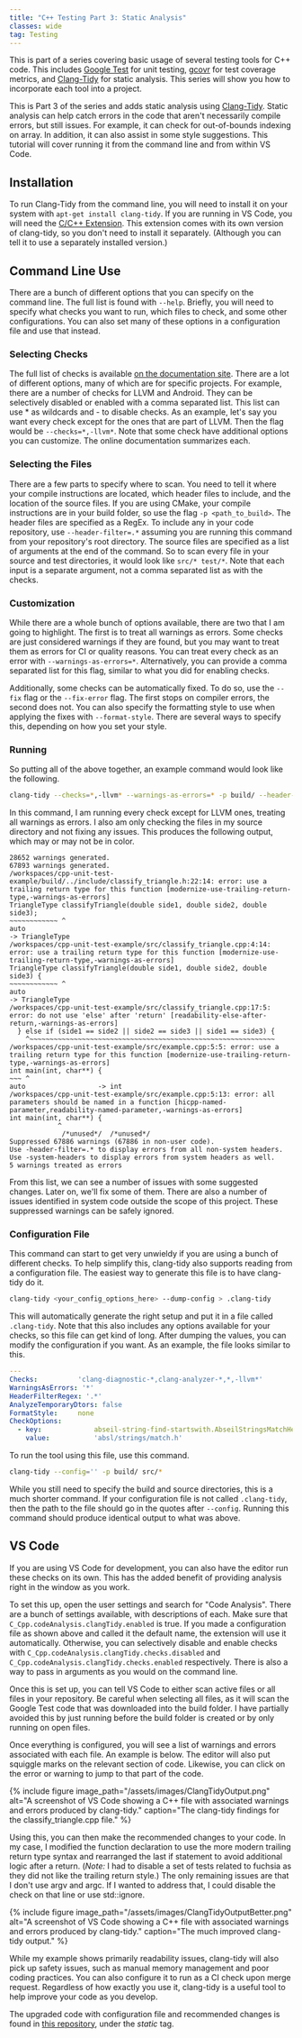 ```yaml
---
title: "C++ Testing Part 3: Static Analysis"
classes: wide
tag: Testing
---
```

This is part of a series covering basic usage of several testing tools for C++ code. This includes
[Google Test](https://google.github.io/googletest/) for unit testing, [gcovr](https://gcovr.com/en/stable/index.html)
for test coverage metrics, and [Clang-Tidy](https://clang.llvm.org/extra/clang-tidy/) for static analysis. This series
will show you how to incorporate each tool into a project.

This is Part 3 of the series and adds static analysis using [Clang-Tidy](https://clang.llvm.org/extra/clang-tidy/).
Static analysis can help catch errors in the code that aren't necessarily compile errors, but still issues. For example,
it can check for out-of-bounds indexing on array. In addition, it can also assist in some style suggestions. This
tutorial will cover running it from the command line and from within VS Code.

## Installation ##
To run Clang-Tidy from the command line, you will need to install it on your system with `apt-get install clang-tidy`.
If you are running in VS Code, you will need the
[C/C++ Extension](https://marketplace.visualstudio.com/items?itemName=ms-vscode.cpptools). This extension comes with its
own version of clang-tidy, so you don't need to install it separately. (Although you can tell it to use a separately
installed version.)

## Command Line Use ##
There are a bunch of different options that you can specify on the command line. The full list is found with `--help`.
Briefly, you will need to specify what checks you want to run, which files to check, and some other configurations. You
can also set many of these options in a configuration file and use that instead.

### Selecting Checks ###
The full list of checks is available
[on the documentation site](https://clang.llvm.org/extra/clang-tidy/checks/list.html). There are a lot of different
options, many of which are for specific projects. For example, there are a number of checks for LLVM and Android. They
can be selectively disabled or enabled with a comma separated list. This list can use * as wildcards and - to disable
checks. As an example, let's say you want every check except for the ones that are part of LLVM. Then the flag would be
`--checks=*,-llvm*`. Note that some check have additional options you can customize. The online documentation summarizes
each.

### Selecting the Files ###
There are a few parts to specify where to scan. You need to tell it where your compile instructions are located, which
header files to include, and the location of the source files. If you are using CMake, your compile instructions are in
your build folder, so use the flag `-p <path_to_build>`. The header files are specified as a RegEx. To include any in
your code repository, use `--header-filter=.*` assuming you are running this command from your repository's root
directory. The source files are specified as a list of arguments at the end of the command. So to scan every file in
your source and test directories, it would look like `src/* test/*`. Note that each input is a separate argument, not
a comma separated list as with the checks.

### Customization ###
While there are a whole bunch of options available, there are two that I am going to highlight. The first is to treat
all warnings as errors. Some checks are just considered warnings if they are found, but you may want to treat them as
errors for CI or quality reasons. You can treat every check as an error with `--warnings-as-errors=*`. Alternatively,
you can provide a comma separated list for this flag, similar to what you did for enabling checks.

Additionally, some checks can be automatically fixed. To do so, use the `--fix` flag or the `--fix-error` flag. The
first stops on compiler errors, the second does not. You can also specify the formatting style to use when applying the
fixes with `--format-style`. There are several ways to specify this, depending on how you set your style.

### Running ###
So putting all of the above together, an example command would look like the following.

```bash
clang-tidy --checks=*,-llvm* --warnings-as-errors=* -p build/ --header-filter=.* src/*
```

In this command, I am running every check except for LLVM ones, treating all warnings as errors. I also am only checking
the files in my source directory and not fixing any issues. This produces the following output, which may or may not be
in color.

```
28652 warnings generated.
67893 warnings generated.
/workspaces/cpp-unit-test-example/build/../include/classify_triangle.h:22:14: error: use a trailing return type for this function [modernize-use-trailing-return-type,-warnings-as-errors]
TriangleType classifyTriangle(double side1, double side2, double side3);
~~~~~~~~~~~~ ^
auto                                                                    -> TriangleType
/workspaces/cpp-unit-test-example/src/classify_triangle.cpp:4:14: error: use a trailing return type for this function [modernize-use-trailing-return-type,-warnings-as-errors]
TriangleType classifyTriangle(double side1, double side2, double side3) {
~~~~~~~~~~~~ ^
auto                                                                    -> TriangleType
/workspaces/cpp-unit-test-example/src/classify_triangle.cpp:17:5: error: do not use 'else' after 'return' [readability-else-after-return,-warnings-as-errors]
  } else if (side1 == side2 || side2 == side3 || side1 == side3) {
    ^~~~~~~~~~~~~~~~~~~~~~~~~~~~~~~~~~~~~~~~~~~~~~~~~~~~~~~~~~~~~~
/workspaces/cpp-unit-test-example/src/example.cpp:5:5: error: use a trailing return type for this function [modernize-use-trailing-return-type,-warnings-as-errors]
int main(int, char**) {
~~~ ^
auto                  -> int
/workspaces/cpp-unit-test-example/src/example.cpp:5:13: error: all parameters should be named in a function [hicpp-named-parameter,readability-named-parameter,-warnings-as-errors]
int main(int, char**) {
            ^
             /*unused*/  /*unused*/
Suppressed 67886 warnings (67886 in non-user code).
Use -header-filter=.* to display errors from all non-system headers. Use -system-headers to display errors from system headers as well.
5 warnings treated as errors
```

From this list, we can see a number of issues with some suggested changes. Later on, we'll fix some of them. There are
also a number of issues identified in system code outside the scope of this project. These suppressed warnings can be
safely ignored.

### Configuration File ###
This command can start to get very unwieldy if you are using a bunch of different checks. To help simplify this,
clang-tidy also supports reading from a configuration file. The easiest way to generate this file is to have clang-tidy
do it.

```bash
clang-tidy <your_config_options_here> --dump-config > .clang-tidy
```

This will automatically generate the right setup and put it in a file called `.clang-tidy`. Note that this also includes
any options available for your checks, so this file can get kind of long. After dumping the values, you can modify the
configuration if you want. As an example, the file looks similar to this.

```yaml
---
Checks:          'clang-diagnostic-*,clang-analyzer-*,*,-llvm*'
WarningsAsErrors: '*'
HeaderFilterRegex: '.*'
AnalyzeTemporaryDtors: false
FormatStyle:     none
CheckOptions:
  - key:             abseil-string-find-startswith.AbseilStringsMatchHeader
    value:           'absl/strings/match.h'
```

To run the tool using this file, use this command.

```bash
clang-tidy --config='' -p build/ src/*
```

While you still need to specify the build and source directories, this is a much shorter command. If your configuration
file is not called `.clang-tidy`, then the path to the file should go in the quotes after `--config`. Running this
command should produce identical output to what was above.

## VS Code ##
If you are using VS Code for development, you can also have the editor run these checks on its own. This has the added
benefit of providing analysis right in the window as you work.

To set this up, open the user settings and search for "Code Analysis". There are a bunch of settings available, with
descriptions of each. Make sure that `C_Cpp.codeAnalysis.clangTidy.enabled` is true. If you made a configuration file
as shown above and called it the default name, the extension will use it automatically. Otherwise, you can selectively
disable and enable checks with `C_Cpp.codeAnalysis.clangTidy.checks.disabled` and
`C_Cpp.codeAnalysis.clangTidy.checks.enabled` respectively. There is also a way to pass in arguments as you would on the
command line.

Once this is set up, you can tell VS Code to either scan active files or all files in your repository. Be careful when
selecting all files, as it will scan the Google Test code that was downloaded into the build folder. I have partially
avoided this by just running before the build folder is created or by only running on open files.

Once everything is configured, you will see a list of warnings and errors associated with each file. An example is 
below. The editor will also put squiggle marks on the relevant section of code. Likewise, you can click on the error or
warning to jump to that part of the code.

{% include figure image_path="/assets/images/ClangTidyOutput.png" alt="A screenshot of VS Code showing a C++ file with associated warnings and errors produced by clang-tidy." caption="The clang-tidy findings for the classify_triangle.cpp file." %}

Using this, you can then make the recommended changes to your code. In my case, I modified the function declaration to
use the more modern trailing return type syntax and rearranged the last if statement to avoid additional logic after a
return. (*Note:* I had to disable a set of tests related to fuchsia as they did not like the trailing return style.)
The only remaining issues are that I don't use argv and argc. If I wanted to address that, I could disable the check on
that line or use std::ignore.

{% include figure image_path="/assets/images/ClangTidyOutputBetter.png" alt="A screenshot of VS Code showing a C++ file with associated warnings and errors produced by clang-tidy." caption="The much improved clang-tidy output." %}


While my example shows primarily readability issues, clang-tidy will also pick up safety issues, such as manual memory
management and poor coding practices. You can also configure it to run as a CI check upon merge request. Regardless of
how exactly you use it, clang-tidy is a useful tool to help improve your code as you develop.

The upgraded code with configuration file and recommended changes is found in
[this repository](https://github.com/kylerobots/cpp-unit-test-example), under the *static* tag.